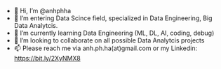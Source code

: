 - 👋 Hi, I’m @anhphha
- 👀 I’m entering Data Scince field, specialized in Data Engineering, Big Data Analytcis.
- 🌱 I’m currently learning Data Engineering (ML, DL, AI, coding, debug)
- 💞️ I’m looking to collaborate on all possible Data Analytcis projects
- 📫 Please reach me via anh.ph.ha(at)gmail.com or my Linkedin: https://bit.ly/2XyNMX8

<!---
anhphha/anhphha is a ✨ special ✨ repository because its `README.md` (this file) appears on your GitHub profile.
You can click the Preview link to take a look at your changes.
--->
